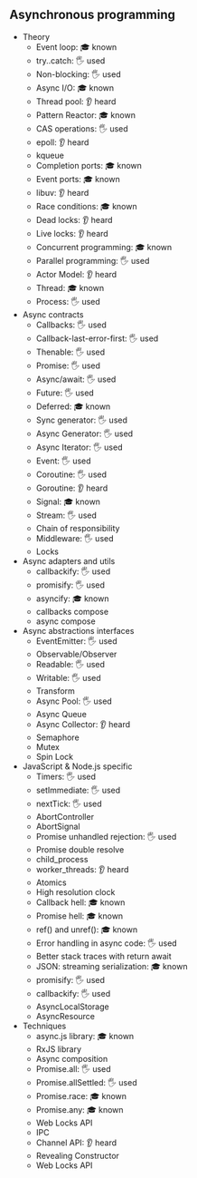 ﻿## Asynchronous programming

- Theory
  - Event loop: 🎓 known
  - try..catch: 🖐️ used
  - Non-blocking: 🖐️ used
  - Async I/O: 🎓 known
  - Thread pool: 👂 heard
  - Pattern Reactor: 🎓 known
  - CAS operations: 🖐️ used
  - epoll: 👂 heard
  - kqueue
  - Completion ports: 🎓 known
  - Event ports: 🎓 known
  - libuv: 👂 heard
  - Race conditions: 🎓 known
  - Dead locks: 👂 heard
  - Live locks: 👂 heard
  - Concurrent programming: 🎓 known
  - Parallel programming: 🖐️ used
  - Actor Model: 👂 heard
  - Thread: 🎓 known
  - Process: 🖐️ used
- Async contracts
  - Callbacks: 🖐️ used
  - Callback-last-error-first: 🖐️ used
  - Thenable: 🖐️ used
  - Promise: 🖐️ used
  - Async/await: 🖐️ used
  - Future: 🖐️ used
  - Deferred: 🎓 known
  - Sync generator: 🖐️ used
  - Async Generator: 🖐️ used
  - Async Iterator: 🖐️ used
  - Event: 🖐️ used
  - Coroutine: 🖐️ used
  - Goroutine: 👂 heard
  - Signal: 🎓 known
  - Stream: 🖐️ used
  - Chain of responsibility
  - Middleware: 🖐️ used
  - Locks
- Async adapters and utils
  - callbackify: 🖐️ used
  - promisify: 🖐️ used
  - asyncify: 🎓 known
  - callbacks compose
  - async compose
- Async abstractions interfaces
  - EventEmitter: 🖐️ used
  - Observable/Observer
  - Readable: 🖐️ used
  - Writable: 🖐️ used
  - Transform
  - Async Pool: 🖐️ used
  - Async Queue
  - Async Collector: 👂 heard
  - Semaphore
  - Mutex
  - Spin Lock
- JavaScript & Node.js specific
  - Timers: 🖐️ used
  - setImmediate: 🖐️ used
  - nextTick: 🖐️ used
  - AbortController
  - AbortSignal
  - Promise unhandled rejection: 🖐️ used
  - Promise double resolve
  - child_process
  - worker_threads: 👂 heard
  - Atomics
  - High resolution clock
  - Callback hell: 🎓 known
  - Promise hell: 🎓 known
  - ref() and unref(): 🎓 known
  - Error handling in async code: 🖐️ used
  - Better stack traces with return await
  - JSON: streaming serialization: 🎓 known
  - promisify: 🖐️ used
  - callbackify: 🖐️ used
  - AsyncLocalStorage
  - AsyncResource
- Techniques
  - async.js library: 🎓 known
  - RxJS library
  - Async composition
  - Promise.all: 🖐️ used
  - Promise.allSettled: 🖐️ used
  - Promise.race: 🎓 known
  - Promise.any: 🎓 known
  - Web Locks API
  - IPC
  - Channel API: 👂 heard
  - Revealing Constructor
  - Web Locks API
